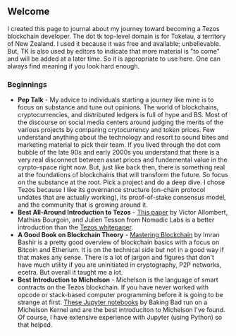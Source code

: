 ## Welcome 

I created this page to journal about my journey toward becoming a Tezos blockchain developer. The dot tk top-level domain is for Tokelau, a territory of New Zealand. I used it because it was free and available; unbelievable. But, TK is also used by editors to indicate that more material is "to come" and will be added at a later time. So it is appropriate to use here. One can always find meaning if you look hard enough.

### Beginnings
* **Pep Talk** - My advice to individuals starting a journey like mine is to focus on substance and tune out opinions. The world of blockchains, cryptocurrencies, and distributed ledgers is full of hype and BS. Most of the discourse on social media centers around judging the merits of the various projects by comparing crytocurrency and token prices. Few understand anything about the technology and resort to sound bites and marketing material to pick their team. If you lived through the dot com bubble of the late 90s and early 2000s you understand that there is a very real disconnect between asset prices and fundemental value in the cyrpto-space right now. But, just like back then, there is something real at the foundations of blockchains that will transform the future. So focus on the substance at the root. Pick a project and do a deep dive. I chose Tezos because I like its governance structure (on-chain protocol undates that are actually working), its proof-of-stake consensus model, and the community that is growing around it.
* **Best All-Around Introduction to Tezos** - [This paper](https://arxiv.org/pdf/1909.08458.pdf) by Victor Allombert, Mathias Bourgoin, and Julien Tesson from Nomadic Labs is a better introduction than the [Tezos whitepaper](https://tezos.com/static/white_paper-2dc8c02267a8fb86bd67a108199441bf.pdf).
* **A Good Book on Blockchain Theory** - [Mastering Blockchain](https://www.amazon.com/Mastering-Blockchain-distributed-consensus-cryptocurrencies/dp/1839213191) by Imran Bashir is a pretty good overview of blockchain basics with a focus on Bitcoin and Etherium. It is on the technical side but not in a good way if that makes any sense. There is a lot of jargon and figures that don't have much utility if you are uninitiated in cryptography, P2P networks, ecetra. But overall it taught me a lot.
*  **Best Introduction to Michelson** - Michelson is the language of smart contracts on the Tezos blockchain. If you have never worked with opcode or stack-based computer programming before it is going to be strange at first. [These Jupyter notebooks](https://github.com/baking-bad/michelson-labs) by Baking Bad run on a Michelson Kernel and are the best introduciton to Michelson I've found. Of course, I have extensive experience with Jupyter (using Python) so that helped.
